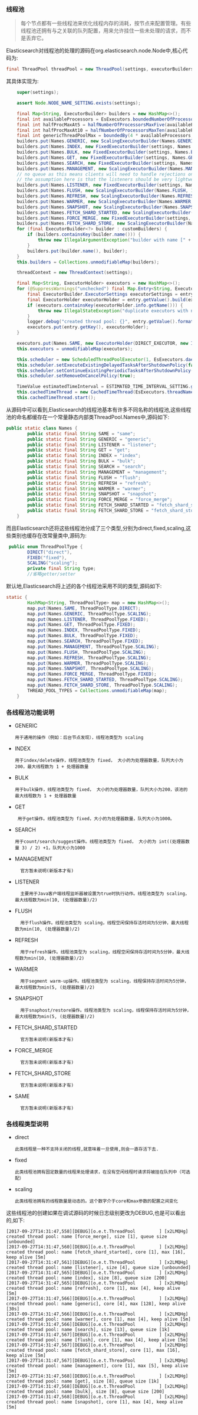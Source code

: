 ###  线程池

> 每个节点都有一些线程池来优化线程内存的消耗，按节点来配置管理。有些线程池还拥有与之关联的队列配置，用来允许挂住一些未处理的请求，而不是丢弃它。

Elasticsearch对线程池的处理的源码在org.elasticsearch.node.Node中,核心代码为:

~~~java
final ThreadPool threadPool = new ThreadPool(settings, executorBuilders.toArray(new ExecutorBuilder[0]));
~~~

其具体实现为:

~~~java
    super(settings);

    assert Node.NODE_NAME_SETTING.exists(settings);

    final Map<String, ExecutorBuilder> builders = new HashMap<>();
    final int availableProcessors = EsExecutors.boundedNumberOfProcessors(settings);
    final int halfProcMaxAt5 = halfNumberOfProcessorsMaxFive(availableProcessors);
    final int halfProcMaxAt10 = halfNumberOfProcessorsMaxTen(availableProcessors);
    final int genericThreadPoolMax = boundedBy(4 * availableProcessors, 128, 512);
    builders.put(Names.GENERIC, new ScalingExecutorBuilder(Names.GENERIC, 4, genericThreadPoolMax, TimeValue.timeValueSeconds(30)));
    builders.put(Names.INDEX, new FixedExecutorBuilder(settings, Names.INDEX, availableProcessors, 200));
    builders.put(Names.BULK, new FixedExecutorBuilder(settings, Names.BULK, availableProcessors, 200)); // now that we reuse bulk for index/delete ops
    builders.put(Names.GET, new FixedExecutorBuilder(settings, Names.GET, availableProcessors, 1000));
    builders.put(Names.SEARCH, new FixedExecutorBuilder(settings, Names.SEARCH, searchThreadPoolSize(availableProcessors), 1000));
    builders.put(Names.MANAGEMENT, new ScalingExecutorBuilder(Names.MANAGEMENT, 1, 5, TimeValue.timeValueMinutes(5)));
    // no queue as this means clients will need to handle rejections on listener queue even if the operation succeeded
    // the assumption here is that the listeners should be very lightweight on the listeners side
    builders.put(Names.LISTENER, new FixedExecutorBuilder(settings, Names.LISTENER, halfProcMaxAt10, -1));
    builders.put(Names.FLUSH, new ScalingExecutorBuilder(Names.FLUSH, 1, halfProcMaxAt5, TimeValue.timeValueMinutes(5)));
    builders.put(Names.REFRESH, new ScalingExecutorBuilder(Names.REFRESH, 1, halfProcMaxAt10, TimeValue.timeValueMinutes(5)));
    builders.put(Names.WARMER, new ScalingExecutorBuilder(Names.WARMER, 1, halfProcMaxAt5, TimeValue.timeValueMinutes(5)));
    builders.put(Names.SNAPSHOT, new ScalingExecutorBuilder(Names.SNAPSHOT, 1, halfProcMaxAt5, TimeValue.timeValueMinutes(5)));
    builders.put(Names.FETCH_SHARD_STARTED, new ScalingExecutorBuilder(Names.FETCH_SHARD_STARTED, 1, 2 * availableProcessors, TimeValue.timeValueMinutes(5)));
    builders.put(Names.FORCE_MERGE, new FixedExecutorBuilder(settings, Names.FORCE_MERGE, 1, -1));
    builders.put(Names.FETCH_SHARD_STORE, new ScalingExecutorBuilder(Names.FETCH_SHARD_STORE, 1, 2 * availableProcessors, TimeValue.timeValueMinutes(5)));
    for (final ExecutorBuilder<?> builder : customBuilders) {
        if (builders.containsKey(builder.name())) {
            throw new IllegalArgumentException("builder with name [" + builder.name() + "] already exists");
        }
        builders.put(builder.name(), builder);
    }
    this.builders = Collections.unmodifiableMap(builders);

    threadContext = new ThreadContext(settings);

    final Map<String, ExecutorHolder> executors = new HashMap<>();
    for (@SuppressWarnings("unchecked") final Map.Entry<String, ExecutorBuilder> entry : builders.entrySet()) {
        final ExecutorBuilder.ExecutorSettings executorSettings = entry.getValue().getSettings(settings);
        final ExecutorHolder executorHolder = entry.getValue().build(executorSettings, threadContext);
        if (executors.containsKey(executorHolder.info.getName())) {
            throw new IllegalStateException("duplicate executors with name [" + executorHolder.info.getName() + "] registered");
        }
        logger.debug("created thread pool: {}", entry.getValue().formatInfo(executorHolder.info));
        executors.put(entry.getKey(), executorHolder);
    }

    executors.put(Names.SAME, new ExecutorHolder(DIRECT_EXECUTOR, new Info(Names.SAME, ThreadPoolType.DIRECT)));
    this.executors = unmodifiableMap(executors);

    this.scheduler = new ScheduledThreadPoolExecutor(1, EsExecutors.daemonThreadFactory(settings, "scheduler"), new EsAbortPolicy());
    this.scheduler.setExecuteExistingDelayedTasksAfterShutdownPolicy(false);
    this.scheduler.setContinueExistingPeriodicTasksAfterShutdownPolicy(false);
    this.scheduler.setRemoveOnCancelPolicy(true);

    TimeValue estimatedTimeInterval = ESTIMATED_TIME_INTERVAL_SETTING.get(settings);
    this.cachedTimeThread = new CachedTimeThread(EsExecutors.threadName(settings, "[timer]"), estimatedTimeInterval.millis());
    this.cachedTimeThread.start();
~~~

从源码中可以看到,Elasticsearch的线程池基本有许多不同名称的线程池,这些线程池的命名都缓存在一个常量静态内部类ThreadPool.Names中,源码如下:

~~~java
public static class Names {
        public static final String SAME = "same";
        public static final String GENERIC = "generic";
        public static final String LISTENER = "listener";
        public static final String GET = "get";
        public static final String INDEX = "index";
        public static final String BULK = "bulk";
        public static final String SEARCH = "search";
        public static final String MANAGEMENT = "management";
        public static final String FLUSH = "flush";
        public static final String REFRESH = "refresh";
        public static final String WARMER = "warmer";
        public static final String SNAPSHOT = "snapshot";
        public static final String FORCE_MERGE = "force_merge";
        public static final String FETCH_SHARD_STARTED = "fetch_shard_started";
        public static final String FETCH_SHARD_STORE = "fetch_shard_store";
    }
~~~

而且Elasticsearch还将这些线程池分成了三个类型,分别为direct,fixed,scaling,这些类别也缓存在改常量类中,源码为:

~~~java
 public enum ThreadPoolType {
        DIRECT("direct"),
        FIXED("fixed"),
        SCALING("scaling");
        private final String type;
        //省略getter/setter
~~~

默认地,Elasticsearch将上述的各个线程池采用不同的类型,源码如下:

~~~java
static {
        HashMap<String, ThreadPoolType> map = new HashMap<>();
        map.put(Names.SAME, ThreadPoolType.DIRECT);
        map.put(Names.GENERIC, ThreadPoolType.SCALING);
        map.put(Names.LISTENER, ThreadPoolType.FIXED);
        map.put(Names.GET, ThreadPoolType.FIXED);
        map.put(Names.INDEX, ThreadPoolType.FIXED);
        map.put(Names.BULK, ThreadPoolType.FIXED);
        map.put(Names.SEARCH, ThreadPoolType.FIXED);
        map.put(Names.MANAGEMENT, ThreadPoolType.SCALING);
        map.put(Names.FLUSH, ThreadPoolType.SCALING);
        map.put(Names.REFRESH, ThreadPoolType.SCALING);
        map.put(Names.WARMER, ThreadPoolType.SCALING);
        map.put(Names.SNAPSHOT, ThreadPoolType.SCALING);
        map.put(Names.FORCE_MERGE, ThreadPoolType.FIXED);
        map.put(Names.FETCH_SHARD_STARTED, ThreadPoolType.SCALING);
        map.put(Names.FETCH_SHARD_STORE, ThreadPoolType.SCALING);
        THREAD_POOL_TYPES = Collections.unmodifiableMap(map);
    }
~~~

### 各线程池功能说明

- GENERIC

      用于通用的操作（例如：后台节点发现），线程池类型为 scaling

- INDEX

      用于index/delete操作，线程池类型为 fixed， 大小的为处理器数量，队列大小为200，最大线程数为 1 + 处理器数量

- BULK

      用于bulk操作，线程池类型为 fixed， 大小的为处理器数量，队列大小为200，该池的最大线程数为 1 + 处理器数量

- GET

       用于get操作。线程池类型为 fixed，大小的为处理器数量，队列大小为1000。

- SEARCH

      用于count/search/suggest操作。线程池类型为 fixed， 大小的为 int((处理器数量 3) / 2) +1，队列大小为1000

- MANAGEMENT

        官方暂未说明(新版本才有)

- LISTENER

        主要用于Java客户端线程监听器被设置为true时执行动作。线程池类型为 scaling，最大线程数为min(10, (处理器数量)/2)

- FLUSH

        用于flush操作。线程池类型为 scaling，线程空闲保持存活时间为5分钟，最大线程数为min(10, (处理器数量)/2)

- REFRESH

        用于refresh操作。线程池类型为 scaling，线程空闲保持存活时间为5分钟，最大线程数为min(10, (处理器数量)/2)

- WARMER

        用于segment warm-up操作。线程池类型为 scaling，线程保持存活时间为5分钟，最大线程数为min(5, (处理器数量)/2)

- SNAPSHOT

        用于snaphost/restore操作。线程池类型为 scaling，线程保持存活时间为5分钟，最大线程数为min(5, (处理器数量)/2)

- FETCH_SHARD_STARTED

        官方暂未说明(新版本才有)

- FORCE_MERGE

        官方暂未说明(新版本才有)

- FETCH_SHARD_STORE

        官方暂未说明(新版本才有)

- SAME

        官方暂未说明(新版本才有)

### 各线程类型说明

- direct

      此类线程是一种不支持关闭的线程,就意味着一旦使用,则会一直存活下去.

- fixed

      此类线程池拥有固定数量的线程来处理请求，在没有空闲线程时请求将被挂在队列中（可选配）

- scaling

      此类线程池拥有的线程数量是动态的。这个数字介于core和max参数的配置之间变化

这些线程池的创建如果在调试源码的时候日志级别更改为DEBUG,也是可以看出的,如下:

~~~
[2017-09-27T14:31:47,558][DEBUG][o.e.t.ThreadPool         ] [x2LMQHg] created thread pool: name [force_merge], size [1], queue size [unbounded]
[2017-09-27T14:31:47,560][DEBUG][o.e.t.ThreadPool         ] [x2LMQHg] created thread pool: name [fetch_shard_started], core [1], max [16], keep alive [5m]
[2017-09-27T14:31:47,561][DEBUG][o.e.t.ThreadPool         ] [x2LMQHg] created thread pool: name [listener], size [4], queue size [unbounded]
[2017-09-27T14:31:47,565][DEBUG][o.e.t.ThreadPool         ] [x2LMQHg] created thread pool: name [index], size [8], queue size [200]
[2017-09-27T14:31:47,565][DEBUG][o.e.t.ThreadPool         ] [x2LMQHg] created thread pool: name [refresh], core [1], max [4], keep alive [5m]
[2017-09-27T14:31:47,566][DEBUG][o.e.t.ThreadPool         ] [x2LMQHg] created thread pool: name [generic], core [4], max [128], keep alive [30s]
[2017-09-27T14:31:47,566][DEBUG][o.e.t.ThreadPool         ] [x2LMQHg] created thread pool: name [warmer], core [1], max [4], keep alive [5m]
[2017-09-27T14:31:47,566][DEBUG][o.e.t.ThreadPool         ] [x2LMQHg] created thread pool: name [search], size [13], queue size [1k]
[2017-09-27T14:31:47,567][DEBUG][o.e.t.ThreadPool         ] [x2LMQHg] created thread pool: name [flush], core [1], max [4], keep alive [5m]
[2017-09-27T14:31:47,567][DEBUG][o.e.t.ThreadPool         ] [x2LMQHg] created thread pool: name [fetch_shard_store], core [1], max [16], keep alive [5m]
[2017-09-27T14:31:47,567][DEBUG][o.e.t.ThreadPool         ] [x2LMQHg] created thread pool: name [management], core [1], max [5], keep alive [5m]
[2017-09-27T14:31:47,568][DEBUG][o.e.t.ThreadPool         ] [x2LMQHg] created thread pool: name [get], size [8], queue size [1k]
[2017-09-27T14:31:47,568][DEBUG][o.e.t.ThreadPool         ] [x2LMQHg] created thread pool: name [bulk], size [8], queue size [200]
[2017-09-27T14:31:47,568][DEBUG][o.e.t.ThreadPool         ] [x2LMQHg] created thread pool: name [snapshot], core [1], max [4], keep alive [5m]
~~~